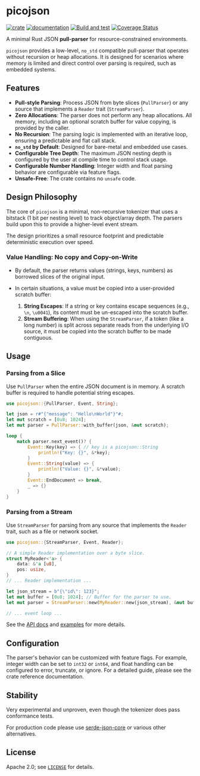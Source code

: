 # picojson

[![crate](https://img.shields.io/crates/v/picojson.svg)](https://crates.io/crates/picojson)
[![documentation](https://docs.rs/picojson/badge.svg)](https://docs.rs/picojson/)
[![Build and test](https://github.com/kaidokert/picojson-rs/actions/workflows/build.yaml/badge.svg)](https://github.com/kaidokert/picojson-rs/actions/workflows/build.yaml)
[![Coverage Status](https://coveralls.io/repos/github/kaidokert/picojson-rs/badge.svg?branch=main)](https://coveralls.io/github/kaidokert/picojson-rs?branch=main)

A minimal Rust JSON **pull-parser** for resource-constrained environments.

`picojson` provides a low-level, `no_std` compatible pull-parser that operates without recursion or heap allocations. It is designed for scenarios where memory is limited and direct control over parsing is required, such as embedded systems.

## Features

- **Pull-style Parsing**: Process JSON from byte slices (`PullParser`) or any source that implements a `Reader` trait (`StreamParser`).
- **Zero Allocations**: The parser does not perform any heap allocations. All memory, including an optional scratch buffer for value copying, is provided by the caller.
- **No Recursion**: The parsing logic is implemented with an iterative loop, ensuring a predictable and flat call stack.
- **`no_std` by Default**: Designed for bare-metal and embedded use cases.
- **Configurable Tree Depth**: The maximum JSON nesting depth is configured by the user at compile time to control stack usage.
- **Configurable Number Handling**: Integer width and float parsing behavior are configurable via feature flags.
- **Unsafe-Free**: The crate contains no `unsafe` code.

## Design Philosophy

The core of `picojson` is a minimal, non-recursive tokenizer that uses a bitstack (1 bit per nesting level) to track object/array depth. The parsers build upon this to provide a higher-level event stream.

The design prioritizes a small resource footprint and predictable deterministic execution over speed.

### Value Handling: No copy and Copy-on-Write

- By default, the parser returns values (strings, keys, numbers) as borrowed slices of the original input.

- In certain situations, a value must be copied into a user-provided scratch buffer:
    1.  **String Escapes**: If a string or key contains escape sequences (e.g., `\n`, `\u0041`), its content must be un-escaped into the scratch buffer.
    2.  **Stream Buffering**: When using the `StreamParser`, if a token (like a long number) is split across separate reads from the underlying I/O source, it must be copied into the scratch buffer to be made contiguous.

## Usage

### Parsing from a Slice

Use `PullParser` when the entire JSON document is in memory. A scratch buffer is required to handle potential string escapes.

```rust
use picojson::{PullParser, Event, String};

let json = r#"{"message": "Hello\nWorld"}"#;
let mut scratch = [0u8; 1024];
let mut parser = PullParser::with_buffer(json, &mut scratch);

loop {
    match parser.next_event()? {
        Event::Key(key) => { // key is a picojson::String
            println!("Key: {}", &*key);
        }
        Event::String(value) => {
            println!("Value: {}", &*value);
        }
        Event::EndDocument => break,
        _ => {}
    }
}
```

### Parsing from a Stream

Use `StreamParser` for parsing from any source that implements the `Reader` trait, such as a file or network socket.

```rust
use picojson::{StreamParser, Event, Reader};

// A simple Reader implementation over a byte slice.
struct MyReader<'a> {
    data: &'a [u8],
    pos: usize,
}
// ... Reader implementation ...

let json_stream = b"{\"id\": 123}";
let mut buffer = [0u8; 1024]; // Buffer for the parser to use.
let mut parser = StreamParser::new(MyReader::new(json_stream), &mut buffer);

// ... event loop ...
```

See the [API docs](https://docs.rs/picojson/) and [examples](https://github.com/kaidokert/picojson-rs/tree/main/picojson/examples) for more details.

## Configuration

The parser's behavior can be customized with feature flags. For example, integer width can be set to `int32` or `int64`, and float handling can be configured to error, truncate, or ignore. For a detailed guide, please see the crate reference documentation.

## Stability

Very experimental and unproven, even though the tokenizer does pass conformance tests.

For production code please use [serde-json-core](https://crates.io/crates/serde-json-core) or various other alternatives.

## License

Apache 2.0; see [`LICENSE`](LICENSE) for details.
